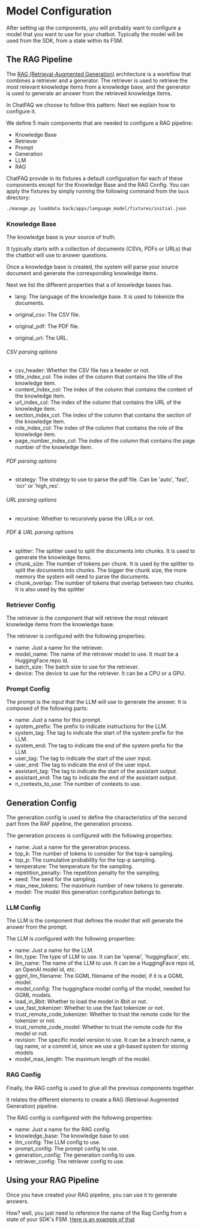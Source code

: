 # Model Configuration

After setting up the components, you will probably want to configure a model that you want to use for your chatbot. Typically the model will be used from the SDK, from a state within its FSM.

## The RAG Pipeline

The [RAG (Retrieval-Augmented Generation)](https://arxiv.org/abs/2005.11401) architecture is a workflow that combines a retriever and a generator. The retriever is used to retrieve the most relevant knowledge items from a knowledge base, and the generator is used to generate an answer from the retrieved knowledge items.

In ChatFAQ we choose to follow this pattern. Next we explain how to configure it.

We define 5 main components that are needed to configure a RAG pipeline:

- Knowledge Base
- Retriever
- Prompt
- Generation
- LLM
- RAG

ChatFAQ provide in its fixtures a default configuration for each of these components except for the Knowledge Base and the RAG Config. You can apply the fixtures by simply running the following command from the `back` directory:

```bash
./manage.py loaddata back/apps/language_model/fixtures/initial.json
```


### Knowledge Base

The knowledge base is your source of truth.

It typically starts with a collection of documents (CSVs, PDFs or URLs) that the chatbot will use to answer questions.

Once a knowledge base is created, the system will parse your source document and generate the corresponding knowledge items.

Next we list the different properties that a of knowledge bases has.

- lang: The language of the knowledge base. It is used to tokenize the documents.

- original_csv: The CSV file.
- original_pdf: The PDF file.
- original_url: The URL.

###### CSV parsing options
- csv_header: Whether the CSV file has a header or not.
- title_index_col: The index of the column that contains the title of the knowledge item.
- content_index_col: The index of the column that contains the content of the knowledge item.
- url_index_col: The index of the column that contains the URL of the knowledge item.
- section_index_col: The index of the column that contains the section of the knowledge item.
- role_index_col: The index of the column that contains the role of the knowledge item.
- page_number_index_col: The index of the column that contains the page number of the knowledge item.

###### PDF parsing options
- strategy: The strategy to use to parse the pdf file. Can be 'auto', 'fast', 'ocr' or 'high_res'.
###### URL parsing options
- recursive: Whether to recursively parse the URLs or not.
###### PDF & URL parsing options
- splitter: The splitter used to split the documents into chunks. It is used to generate the knowledge items.
- chunk_size: The number of tokens per chunk. It is used by the splitter to split the documents into chunks. The bigger the chunk size, the more memory the system will need to parse the documents.
- chunk_overlap: The number of tokens that overlap between two chunks. It is also used by the splitter

### Retriever Config

The retriever is the component that will retrieve the most relevant knowledge items from the knowledge base.

The retriever is configured with the following properties:

- name: Just a name for the retriever.
- model_name: The name of the retriever model to use. It must be a HuggingFace repo id.
- batch_size: The batch size to use for the retriever.
- device: The device to use for the retriever. It can be a CPU or a GPU.


### Prompt Config
The prompt is the input that the LLM will use to generate the answer. It is composed of the following parts:

- name: Just a name for this prompt.
- system_prefix: The prefix to indicate instructions for the LLM.
- system_tag: The tag to indicate the start of the system prefix for the LLM.
- system_end: The tag to indicate the end of the system prefix for the LLM.
- user_tag: The tag to indicate the start of the user input.
- user_end: The tag to indicate the end of the user input.
- assistant_tag: The tag to indicate the start of the assistant output.
- assistant_end: The tag to indicate the end of the assistant output.
- n_contexts_to_use: The number of contexts to use.

## Generation Config
The generation config is used to define the characteristics of the second part from the RAF pipeline, the generation process.

The generation process is configured with the following properties:

- name: Just a name for the generation process.
- top_k: The number of tokens to consider for the top-k sampling.
- top_p: The cumulative probability for the top-p sampling.
- temperature: The temperature for the sampling.
- repetition_penalty: The repetition penalty for the sampling.
- seed: The seed for the sampling.
- max_new_tokens: The maximum number of new tokens to generate.
- model: The model this generation configuration belongs to.

### LLM Config
The LLM is the component that defines the model that will generate the answer from the prompt.

The LLM is configured with the following properties:

- name: Just a name for the LLM.
- llm_type: The type of LLM to use. It can be 'openai', 'huggingface', etc.
- llm_name: The name of the LLM to use. It can be a HuggingFace repo id, an OpenAI model id, etc.
- ggml_llm_filename: The GGML filename of the model, if it is a GGML model.
- model_config: The huggingface model config of the model, needed for GGML models.
- load_in_8bit: Whether to load the model in 8bit or not.
- use_fast_tokenizer: Whether to use the fast tokenizer or not.
- trust_remote_code_tokenizer: Whether to trust the remote code for the tokenizer or not.
- trust_remote_code_model: Whether to trust the remote code for the model or not.
- revision: The specific model version to use. It can be a branch name, a tag name, or a commit id, since we use a git-based system for storing models
- model_max_length: The maximum length of the model.


### RAG Config
Finally, the RAG config is used to glue all the previous components together.

It relates the different elements to create a RAG (Retrieval Augmented Generation) pipeline.

The RAG config is configured with the following properties:

- name: Just a name for the RAG config.
- knowledge_base: The knowledge base to use.
- llm_config: The LLM config to use.
- prompt_config: The prompt config to use.
- generation_config: The generation config to use.
- retriever_config: The retriever config to use.

## Using your RAG Pipeline

Once you have created your RAG pipeline, you can use it to generate answers.

How? well, you just need to reference the name of the Rag Config from a state of your SDK's FSM. <a href="/en/latest/modules/sdk/sdk/index.html#model-example">Here is an example of that</a>
